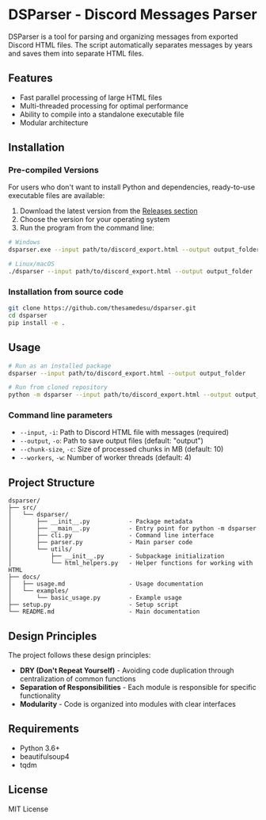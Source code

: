 # DSParser - Discord Messages Parser

DSParser is a tool for parsing and organizing messages from exported Discord HTML files. The script automatically separates messages by years and saves them into separate HTML files.

## Features

- Fast parallel processing of large HTML files
- Multi-threaded processing for optimal performance
- Ability to compile into a standalone executable file
- Modular architecture

## Installation

### Pre-compiled Versions

For users who don't want to install Python and dependencies, ready-to-use executable files are available:

1. Download the latest version from the [Releases section](https://github.com/thesamedesu/dsparser/releases)
2. Choose the version for your operating system
3. Run the program from the command line:

```bash
# Windows
dsparser.exe --input path/to/discord_export.html --output output_folder

# Linux/macOS
./dsparser --input path/to/discord_export.html --output output_folder
```

### Installation from source code

```bash
git clone https://github.com/thesamedesu/dsparser.git
cd dsparser
pip install -e .
```

## Usage

```bash
# Run as an installed package
dsparser --input path/to/discord_export.html --output output_folder

# Run from cloned repository
python -m dsparser --input path/to/discord_export.html --output output_folder
```

### Command line parameters

- `--input`, `-i`: Path to Discord HTML file with messages (required)
- `--output`, `-o`: Path to save output files (default: "output")
- `--chunk-size`, `-c`: Size of processed chunks in MB (default: 10)
- `--workers`, `-w`: Number of worker threads (default: 4)

## Project Structure

```
dsparser/
├── src/
│   └── dsparser/
│       ├── __init__.py           - Package metadata
│       ├── __main__.py           - Entry point for python -m dsparser
│       ├── cli.py                - Command line interface
│       ├── parser.py             - Main parser code
│       └── utils/
│           ├── __init__.py       - Subpackage initialization
│           └── html_helpers.py   - Helper functions for working with HTML
├── docs/
│   ├── usage.md                  - Usage documentation
│   └── examples/
│       └── basic_usage.py        - Example usage
├── setup.py                      - Setup script
└── README.md                     - Main documentation
```

## Design Principles

The project follows these design principles:

- **DRY (Don't Repeat Yourself)** - Avoiding code duplication through centralization of common functions
- **Separation of Responsibilities** - Each module is responsible for specific functionality
- **Modularity** - Code is organized into modules with clear interfaces

## Requirements

- Python 3.6+
- beautifulsoup4
- tqdm

## License

MIT License 
